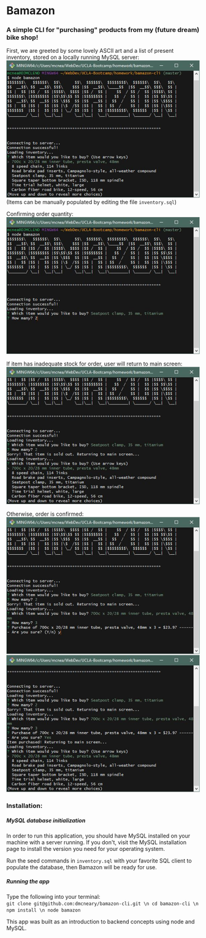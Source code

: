 # Bamazon
  
### A simple CLI for "purchasing" products from my (future dream) bike shop!

First, we are greeted by some lovely ASCII art and a list of present inventory, stored on a locally running MySQL server:  
![screenshot](/screenshots/bamazon1.JPG)  
(Items can be manually populated by editing the file `inventory.sql`)  
  
Confirming order quantity:  
![screenshot](/screenshots/bamazon2.JPG)
  
If item has inadequate stock for order, user will return to main screen:  
![screenshot](/screenshots/bamazon3.JPG)
  
Otherwise, order is confirmed:  
![screenshot](/screenshots/bamazon4.JPG)  
![screenshot](/screenshots/bamazon5.JPG)

### Installation:

##### MySQL database initialization  
In order to run this application, you should have MySQL installed on your machine with a server running. If you don't, visit the MySQL installation page to install the version you need for your operating system. 

Run the seed commands in `inventory.sql` with your favorite SQL client to populate the database, then Bamazon will be ready for use.

##### Running the app

Type the following into your terminal:  
`git clone git@github.com:dmcneary/bamazon-cli.git \n
cd bamazon-cli \n
npm install \n
node bamazon`  

This app was built as an introduction to backend concepts using node and MySQL.
